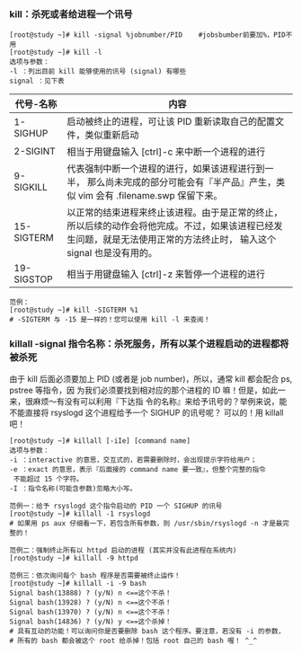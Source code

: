 ### kill：杀死或者给进程一个讯号

```
[root@study ~]# kill -signal %jobnumber/PID    #jobsbumber前要加%，PID不用
[root@study ~]# kill -l
选项与参数：
-l ：列出目前 kill 能够使用的讯号 (signal) 有哪些
signal ：见下表
```

| 代号-名称 | 内容 |
| --- | --- |
| 1-SIGHUP | 启动被终止的进程，可让该 PID 重新读取自己的配置文件，类似重新启动 |
| 2-SIGINT | 相当于用键盘输入 \[ctrl\]-c 来中断一个进程的进行 |
| 9-SIGKILL | 代表强制中断一个进程的进行，如果该进程进行到一半， 那么尚未完成的部分可能会有『半产品』产生，类似 vim 会有 .filename.swp 保留下来。 |
| 15-SIGTERM | 以正常的结束进程来终止该进程。由于是正常的终止， 所以后续的动作会将他完成。不过，如果该进程已经发生问题，就是无法使用正常的方法终止时， 输入这个 signal 也是没有用的。 |
| 19-SIGSTOP | 相当于用键盘输入 \[ctrl\]-z 来暂停一个进程的进行 |

```
范例：
[root@study ~]# kill -SIGTERM %1
# -SIGTERM 与 -15 是一样的！您可以使用 kill -l 来查阅！
```

###  killall -signal 指令名称：杀死服务，所有以某个进程启动的进程都将被杀死

 由于 kill 后面必须要加上 PID \(或者是 job number\)，所以，通常 kill 都会配合 ps, pstree 等指令，因 为我们必须要找到相对应的那个进程的 ID 嘛！但是，如此一来，很麻烦～有没有可以利用『下达指 令的名称』来给予讯号的？举例来说，能不能直接将 rsyslogd 这个进程给予一个 SIGHUP 的讯号呢？ 可以的！用 killall 吧！

```
[root@study ~]# killall [-iIe] [command name]
选项与参数：
-i ：interactive 的意思，交互式的，若需要删除时，会出现提示字符给用户；
-e ：exact 的意思，表示『后面接的 command name 要一致』，但整个完整的指令
 不能超过 15 个字符。
-I ：指令名称(可能含参数)忽略大小写。

范例一：给予 rsyslogd 这个指令启动的 PID 一个 SIGHUP 的讯号
[root@study ~]# killall -1 rsyslogd
# 如果用 ps aux 仔细看一下，若包含所有参数，则 /usr/sbin/rsyslogd -n 才是最完整的！

范例二：强制终止所有以 httpd 启动的进程 (其实并没有此进程在系统内)
[root@study ~]# killall -9 httpd

范例三：依次询问每个 bash 程序是否需要被终止运作！
[root@study ~]# killall -i -9 bash
Signal bash(13888) ? (y/N) n <==这个不杀！
Signal bash(13928) ? (y/N) n <==这个不杀！
Signal bash(13970) ? (y/N) n <==这个不杀！
Signal bash(14836) ? (y/N) y <==这个杀掉！
# 具有互动的功能！可以询问你是否要删除 bash 这个程序。要注意，若没有 -i 的参数，
# 所有的 bash 都会被这个 root 给杀掉！包括 root 自己的 bash 喔！ ^_^
```



